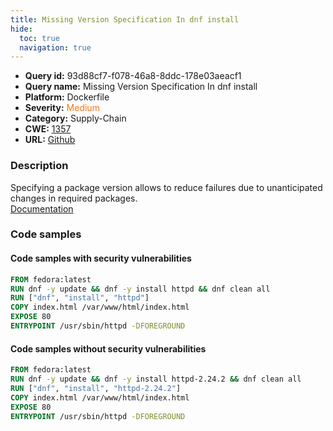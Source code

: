 ```yaml
---
title: Missing Version Specification In dnf install
hide:
  toc: true
  navigation: true
---
```


<style>
  .highlight .hll {
    background-color: #ff171742;
  }
  .md-content {
    max-width: 1100px;
    margin: 0 auto;
  }
</style>

-   **Query id:** 93d88cf7-f078-46a8-8ddc-178e03aeacf1
-   **Query name:** Missing Version Specification In dnf install
-   **Platform:** Dockerfile
-   **Severity:** <span style="color:#ff7213">Medium</span>
-   **Category:** Supply-Chain
-   **CWE:** <a href="https://cwe.mitre.org/data/definitions/1357.html" onclick="newWindowOpenerSafe(event, 'https://cwe.mitre.org/data/definitions/1357.html')">1357</a>
-   **URL:** [Github](https://github.com/Checkmarx/kics/tree/master/assets/queries/dockerfile/missing_version_specification_in_dnf_install)

### Description
Specifying a package version allows to reduce failures due to unanticipated changes in required packages.<br>
[Documentation](https://docs.docker.com/develop/develop-images/dockerfile_best-practices/)

### Code samples
#### Code samples with security vulnerabilities
```dockerfile title="Positive test num. 1 - dockerfile file" hl_lines="2 3"
FROM fedora:latest
RUN dnf -y update && dnf -y install httpd && dnf clean all
RUN ["dnf", "install", "httpd"]
COPY index.html /var/www/html/index.html
EXPOSE 80
ENTRYPOINT /usr/sbin/httpd -DFOREGROUND

```


#### Code samples without security vulnerabilities
```dockerfile title="Negative test num. 1 - dockerfile file"
FROM fedora:latest
RUN dnf -y update && dnf -y install httpd-2.24.2 && dnf clean all
RUN ["dnf", "install", "httpd-2.24.2"]
COPY index.html /var/www/html/index.html
EXPOSE 80
ENTRYPOINT /usr/sbin/httpd -DFOREGROUND

```
